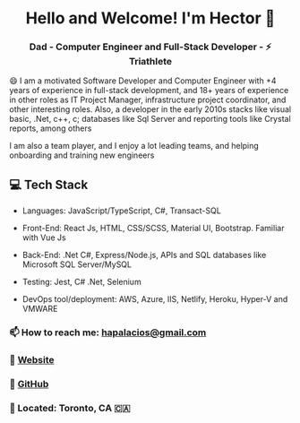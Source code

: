 <h1 align="center">
    Hello and Welcome! I'm Hector 👋 
</h1>

<h3 align="center">
    Dad - Computer Engineer and Full-Stack Developer -  ⚡ Triathlete
</h3>

😄 I am a motivated Software Developer and Computer Engineer with +4 years of experience in full-stack development, and 18+ years of experience in other roles as IT Project Manager, infrastructure project coordinator, and other interesting roles. Also, a developer in the early 2010s stacks like visual basic, .Net, c++, c; databases like Sql Server and reporting tools like Crystal reports, among others

I am also a team player, and I enjoy a lot leading teams, and helping onboarding and training new engineers


## 💻 Tech Stack
* Languages: JavaScript/TypeScript, C#, Transact-SQL
* Front-End: React Js, HTML, CSS/SCSS, Material UI, Bootstrap. Familiar with Vue Js
* Back-End: .Net C#, Express/Node.js, APIs and SQL databases like Microsoft SQL Server/MySQL

* Testing: Jest, C# .Net, Selenium
* DevOps tool/deployment: AWS, Azure, IIS, Netlify, Heroku, Hyper-V and VMWARE


### 📫 How to reach me: hapalacios@gmail.com
### :link: [Website](https://hectorpalacios.ca)
### :link: [GitHub](https://github.com/hapalacios)
### 📍 Located: Toronto, CA 🇨🇦 
